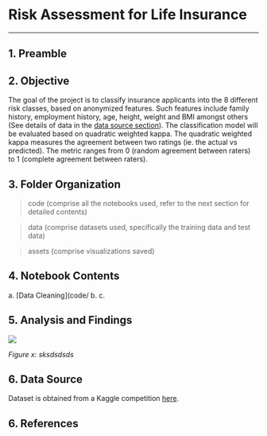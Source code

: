 # Risk Assessment for Life Insurance
---

## 1. Preamble



## 2. Objective

The goal of the project is to classify insurance applicants into the 8 different risk classes, based on anonymized features. Such features include family history, employment history, age, height, weight and BMI amongst others (See details of data in the [data source section](#6.-Data-Source)). The classification model will be evaluated based on quadratic weighted kappa. The quadratic weighted kappa measures the agreement between two ratings (ie. the actual vs predicted). The metric ranges from 0 (random agreement between raters) to 1 (complete agreement between raters).

## 3. Folder Organization

> code (comprise all the notebooks used, refer to the next section for detailed contents)

> data (comprise datasets used, specifically the training data and test data)

> assets (comprise visualizations saved)

## 4. Notebook Contents

a. [Data Cleaning](code/
b.
c.

## 5. Analysis and Findings

![](assets/xxx.png)

*Figure x: sksdsdsds*

## 6. Data Source

Dataset is obtained from a Kaggle competition [here](https://www.kaggle.com/c/prudential-life-insurance-assessment/data).

## 6. References
